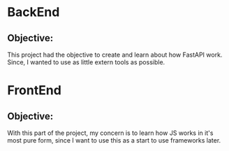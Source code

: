 # BackEnd
## Objective:
This project had the objective to create and learn about how FastAPI work. Since, I wanted to use as little extern tools as possible.

# FrontEnd
## Objective:
With this part of the project, my concern is to learn how JS works in it's most pure form, since I want to use this as a start to use frameworks later.

